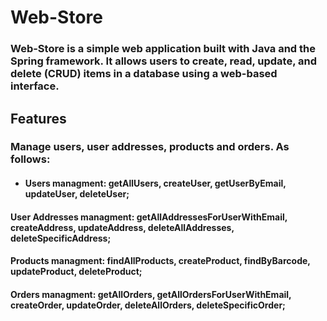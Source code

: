# Web-Store
### Web-Store is a simple web application built with Java and the Spring framework. It allows users to create, read, update, and delete (CRUD) items in a database using a web-based interface.

## Features
### Manage users, user addresses, products and orders. As follows:
* #### Users managment: getAllUsers, createUser, getUserByEmail, updateUser, deleteUser;
#### User Addresses managment: getAllAddressesForUserWithEmail, createAddress, updateAddress, deleteAllAddresses, deleteSpecificAddress;
#### Products managment: findAllProducts, createProduct, findByBarcode, updateProduct, deleteProduct;
#### Orders managment: getAllOrders, getAllOrdersForUserWithEmail, createOrder, updateOrder, deleteAllOrders, deleteSpecificOrder;
